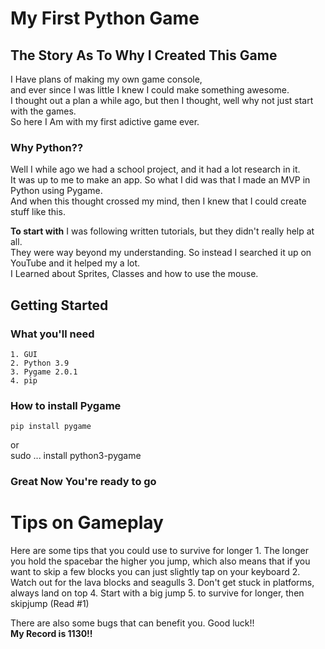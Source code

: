 # My First Python Game
## The Story As To Why I Created This Game
I Have plans of making my own game console,  
and ever since I was little I knew I could make something awesome.  
I thought out a plan a while ago, but then I thought, well why not just start with the games.  
So here I Am with my first adictive game ever.  
  
### Why Python??
Well I while ago we had a school project, and it had a lot research in it.  
It was up to me to make an app. So what I did was that I made an MVP in Python using Pygame.  
And when this thought crossed my mind, then I knew that I could create stuff like this.  
  
**To start with** I was following written tutorials, but they didn't really help at all.  
They were way beyond my understanding. So instead I searched it up on YouTube and it helped my a lot.  
I Learned about Sprites, Classes and how to use the mouse.  
  

## Getting Started
### What you'll need
	1. GUI
	2. Python 3.9
	3. Pygame 2.0.1	
	4. pip

### How to install Pygame
	pip install pygame
or  
	sudo ... install python3-pygame

### Great Now You're ready to go

# Tips on Gameplay
Here are some tips that you could use to survive for longer
	1. The longer you hold the spacebar the higher you jump, which also means that if you want to skip a few blocks you can just slightly tap on your keyboard
	2. Watch out for the lava blocks and seagulls
	3. Don't get stuck in platforms, always land on top
	4. Start with a big jump
	5. to survive for longer, then skipjump (Read #1)

There are also some bugs that can benefit you. Good luck!!  
**__My Record is 1130!!__**
